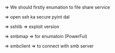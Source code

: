 
=> We should firstly enumation to  file share service

=> open ssh ka secure pyint dal

=> sshlib     => exploit version

=> smbmap    => for enumatoin  (PowerFul)

=> smbclient  => to connect with smb server

